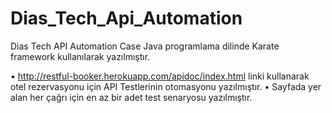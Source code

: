 # Dias_Tech_Api_Automation
Dias Tech API Automation Case Java programlama dilinde Karate framework kullanılarak yazılmıştır.

• http://restful-booker.herokuapp.com/apidoc/index.html linki kullanarak otel rezervasyonu için API Testlerinin otomasyonu yazılmıştır.
• Sayfada yer alan her çağrı için en az bir adet test senaryosu yazılmıştır.
